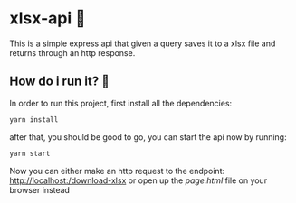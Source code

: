 # xlsx-api :page_facing_up:
This is a simple express api that given a query saves it to a xlsx file and
returns through an http response.

## How do i run it? :running:
In order to run this project, first install all the dependencies: 

```bash
yarn install
```

after that, you should be good to go, you can start the api now by running: 

```bash
yarn start
```

Now you can either make an http request to the endpoint: [http://localhost:<port>/download-xlsx](http://localhost:<port>/download-xlsx)
or open up the _page.html_ file on your browser instead
